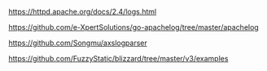 https://httpd.apache.org/docs/2.4/logs.html

https://github.com/e-XpertSolutions/go-apachelog/tree/master/apachelog

https://github.com/Songmu/axslogparser

https://github.com/FuzzyStatic/blizzard/tree/master/v3/examples
